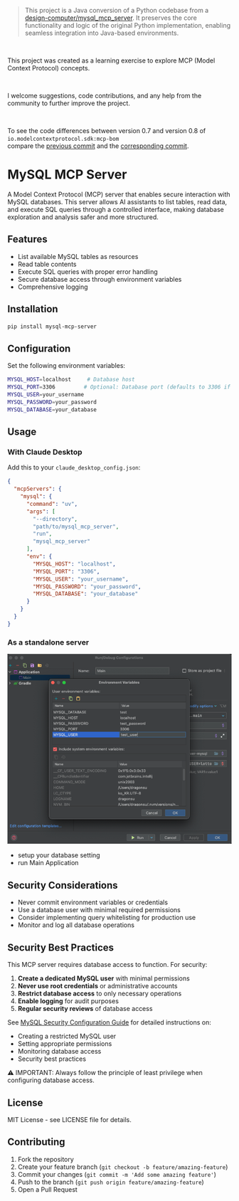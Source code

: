 > This project is a Java conversion of a Python codebase from
> a [design-computer/mysql_mcp_server](https://github.com/designcomputer/mysql_mcp_server/tree/main).
> It preserves the core functionality and logic of the original Python implementation, enabling seamless integration into
> Java-based environments.

<br>

This project was created as a learning exercise to explore MCP (Model Context Protocol) concepts.

<br>

I welcome suggestions, code contributions, and any help from the community to further improve the project.

<br>

To see the code differences between version 0.7 and version 0.8 of `io.modelcontextprotocol.sdk:mcp-bom`
<br>
compare the [previous commit](https://github.com/youngsu5582/mcp-server-mysql/tree/c7f36a3cb684d6d744cc4d9e01fd43501efbca31) and the [corresponding commit](https://github.com/youngsu5582/mcp-server-mysql/tree/388aec339d28f1117cae1302afdc933530cffd0c).


# MySQL MCP Server

A Model Context Protocol (MCP) server that enables secure interaction with MySQL databases. This server allows AI
assistants to list tables, read data, and execute SQL queries through a controlled interface, making database
exploration and analysis safer and more structured.

## Features

- List available MySQL tables as resources
- Read table contents
- Execute SQL queries with proper error handling
- Secure database access through environment variables
- Comprehensive logging

## Installation

```bash
pip install mysql-mcp-server
```

## Configuration

Set the following environment variables:

```bash
MYSQL_HOST=localhost     # Database host
MYSQL_PORT=3306         # Optional: Database port (defaults to 3306 if not specified)
MYSQL_USER=your_username
MYSQL_PASSWORD=your_password
MYSQL_DATABASE=your_database
```

## Usage

### With Claude Desktop

Add this to your `claude_desktop_config.json`:

```json
{
  "mcpServers": {
    "mysql": {
      "command": "uv",
      "args": [
        "--directory",
        "path/to/mysql_mcp_server",
        "run",
        "mysql_mcp_server"
      ],
      "env": {
        "MYSQL_HOST": "localhost",
        "MYSQL_PORT": "3306",
        "MYSQL_USER": "your_username",
        "MYSQL_PASSWORD": "your_password",
        "MYSQL_DATABASE": "your_database"
      }
    }
  }
}
```

### As a standalone server

![intellij-setup-env.png](/static/img/intellij-setup-env.png)

- setup your database setting
- run Main Application

## Security Considerations

- Never commit environment variables or credentials
- Use a database user with minimal required permissions
- Consider implementing query whitelisting for production use
- Monitor and log all database operations

## Security Best Practices

This MCP server requires database access to function. For security:

1. **Create a dedicated MySQL user** with minimal permissions
2. **Never use root credentials** or administrative accounts
3. **Restrict database access** to only necessary operations
4. **Enable logging** for audit purposes
5. **Regular security reviews** of database access

See [MySQL Security Configuration Guide](https://github.com/designcomputer/mysql_mcp_server/blob/main/SECURITY.md) for
detailed instructions on:

- Creating a restricted MySQL user
- Setting appropriate permissions
- Monitoring database access
- Security best practices

⚠️ IMPORTANT: Always follow the principle of least privilege when configuring database access.

## License

MIT License - see LICENSE file for details.

## Contributing

1. Fork the repository
2. Create your feature branch (`git checkout -b feature/amazing-feature`)
3. Commit your changes (`git commit -m 'Add some amazing feature'`)
4. Push to the branch (`git push origin feature/amazing-feature`)
5. Open a Pull Request
